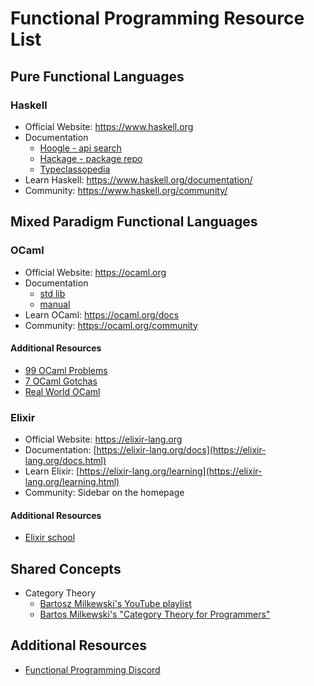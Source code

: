 
# Functional Programming Resource List

## Pure Functional Languages

### Haskell
- Official Website: https://www.haskell.org
- Documentation
	- [Hoogle - api search](https://hoogle.haskell.org)
	- [Hackage - package repo](https://hackage.haskell.org)
	- [Typeclassopedia](https://wiki.haskell.org/Typeclassopedia)
- Learn Haskell: https://www.haskell.org/documentation/
- Community: https://www.haskell.org/community/


## Mixed Paradigm Functional Languages

### OCaml
- Official Website: https://ocaml.org
- Documentation
	- [std lib](https://ocaml.org/manual/5.2/api/index.html)
	- [manual](https://ocaml.org/manual/5.2/index.html)
- Learn OCaml: https://ocaml.org/docs
- Community: https://ocaml.org/community

#### Additional Resources
- [99 OCaml Problems](https://ocaml.org/exercises)
- [7 OCaml Gotchas](https://dev.to/chshersh/7-ocaml-gotchas-207e)
- [Real World OCaml](https://dev.realworldocaml.org/)

### Elixir
- Official Website: https://elixir-lang.org
- Documentation: [https://elixir-lang.org/docs](https://elixir-lang.org/docs.html)
- Learn Elixir: [https://elixir-lang.org/learning](https://elixir-lang.org/learning.html)
- Community: Sidebar on the homepage

#### Additional Resources
- [Elixir school](https://elixirschool.com/en)

## Shared Concepts
- Category Theory
	* [Bartosz Milkewski's YouTube playlist](https://youtube.com/playlist?list=PLbgaMIhjbmEnaH_LTkxLI7FMa2HsnawM_&si=eTD42ZJk1Kpf7cgr)
	* [Bartos Milkewski's "Category Theory for Programmers"](https://bartoszmilewski.com/2014/10/28/category-theory-for-programmers-the-preface/)

## Additional Resources
- [Functional Programming Discord](https://discord.com/invite/kENVVQ5)
